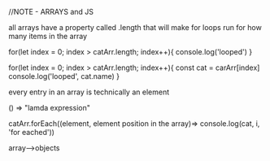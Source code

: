 //NOTE - ARRAYS and JS

all arrays have a property called .length that will make for loops run for how many items in the array

for(let index = 0; index > catArr.length; index++){
console.log('looped')
}

for(let index = 0; index > catArr.length; index++){
  const cat = carArr[index]
console.log('looped', cat.name)
}

every entry in an array is technically an element

() => "lamda expression"

catArr.forEach((element, element position in the array)=> console.log(cat, i, 'for eached'))

array-->objects